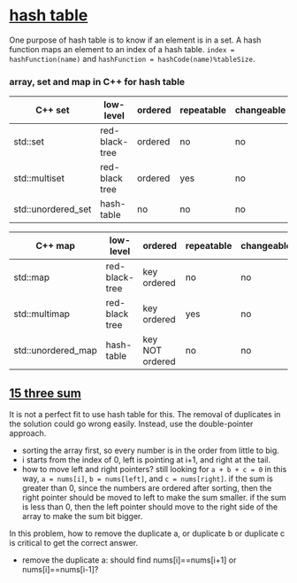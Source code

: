 # [hash table](https://en.wikipedia.org/wiki/Hash_table)

One purpose of hash table is to know if an element is in a set. A hash function maps an element to an index of a hash table. ```index = hashFunction(name)``` and ```hashFunction = hashCode(name)%tableSize```. 

### array, set and map in C++ for hash table

| C++ set | low-level | ordered | repeatable | changeable | efficiency | add/delete |
| ------- | --------- | ------- | ---------- | ---------- | ---------- | ---------- | 
| std::set | red-black-tree | ordered | no | no | O(logN) | O(logN) |
| std::multiset | red-black tree | ordered | yes | no | O(logN) | O(logN) |
| std::unordered_set | hash-table | no | no | no | O(1) | O(1) |

| C++ map | low-level | ordered | repeatable | changeable | efficiency | add/delete |
| ------- | --------- | ------- | ---------- | ---------- | ---------- | ---------- | 
| std::map | red-black-tree | key ordered | no | no | O(logN) | O(logN) |
| std::multimap | red-black tree | key ordered | yes | no | O(logN) | O(logN) |
| std::unordered_map | hash-table | key NOT ordered | no | no | O(1) | O(1) |

## [15 three sum](https://leetcode.com/problems/3sum/)

It is not a perfect fit to use hash table for this. The removal of duplicates in the solution could go wrong easily. Instead, use the double-pointer approach.

* sorting the array first, so every number is in the order from little to big.
* i starts from the index of 0, left is pointing at i+1, and right at the tail.
* how to move left and right pointers? still looking for ```a + b + c = 0``` in this way, ```a = nums[i]```, ```b = nums[left]```, and ```c = nums[right]```. if the sum is greater than 0, since the numbers are ordered after sorting, then the right pointer should be moved to left to make the sum smaller. if the sum is less than 0, then the left pointer should move to the right side of the array to make the sum bit bigger.

In this problem, how to remove the duplicate a, or duplicate b or duplicate c is critical to get the correct answer.

* remove the duplicate a: should find nums[i]==nums[i+1] or nums[i]==nums[i-1]?


